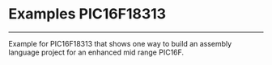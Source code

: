 # Examples PIC16F18313
----------------------

Example for PIC16F18313 that shows one way to build 
an assembly language project for an enhanced mid range PIC16F.

